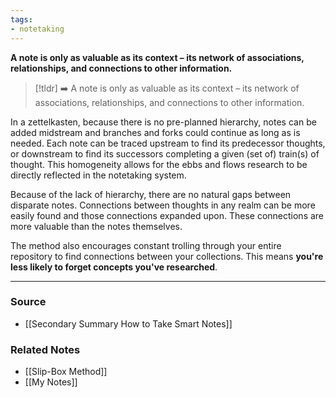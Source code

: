 ```yaml
---
tags:
- notetaking
---
```

**A note is only as valuable as its context – its network of associations, relationships, and connections to other information.**

> [!tldr] ➡️ A note is only as valuable as its context – its network of associations, relationships, and connections to other information.

In a zettelkasten, because there is no pre-planned hierarchy, notes can be added midstream and branches and forks could continue as long as is needed. Each note can be traced upstream to find its predecessor thoughts, or downstream to find its successors completing a given (set of) train(s) of thought. This homogeneity allows for the ebbs and flows research to be directly reflected in the notetaking system. 

Because of the lack of hierarchy, there are no natural gaps between disparate notes. Connections between thoughts in any realm can be more easily found and those connections expanded upon. These connections are more valuable than the notes themselves. 

The method also encourages constant trolling through your entire repository to find connections between your collections. This means **you're less likely to forget concepts you've researched**.

---

### Source
- [[Secondary Summary How to Take Smart Notes]]

### Related Notes
- [[Slip-Box Method]]
- [[My Notes]]